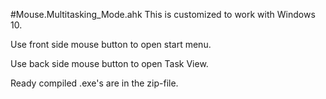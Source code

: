 #Mouse.Multitasking_Mode.ahk
This is customized to work with Windows 10.

Use front side mouse button to open start menu.

Use back side mouse button to open Task View.

Ready compiled .exe's are in the zip-file.
